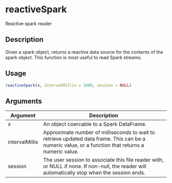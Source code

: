 # reactiveSpark


Reactive spark reader




## Description

Given a spark object, returns a reactive data source for the contents
of the spark object. This function is most useful to read Spark streams.





## Usage
```r
reactiveSpark(x, intervalMillis = 1000, session = NULL)
```




## Arguments


Argument      |Description
------------- |----------------
x | An object coercable to a Spark DataFrame.
intervalMillis | Approximate number of milliseconds to wait to retrieve updated data frame. This can be a numeric value, or a function that returns a numeric value.
session | The user session to associate this file reader with, or NULL if none. If non-null, the reader will automatically stop when the session ends.






